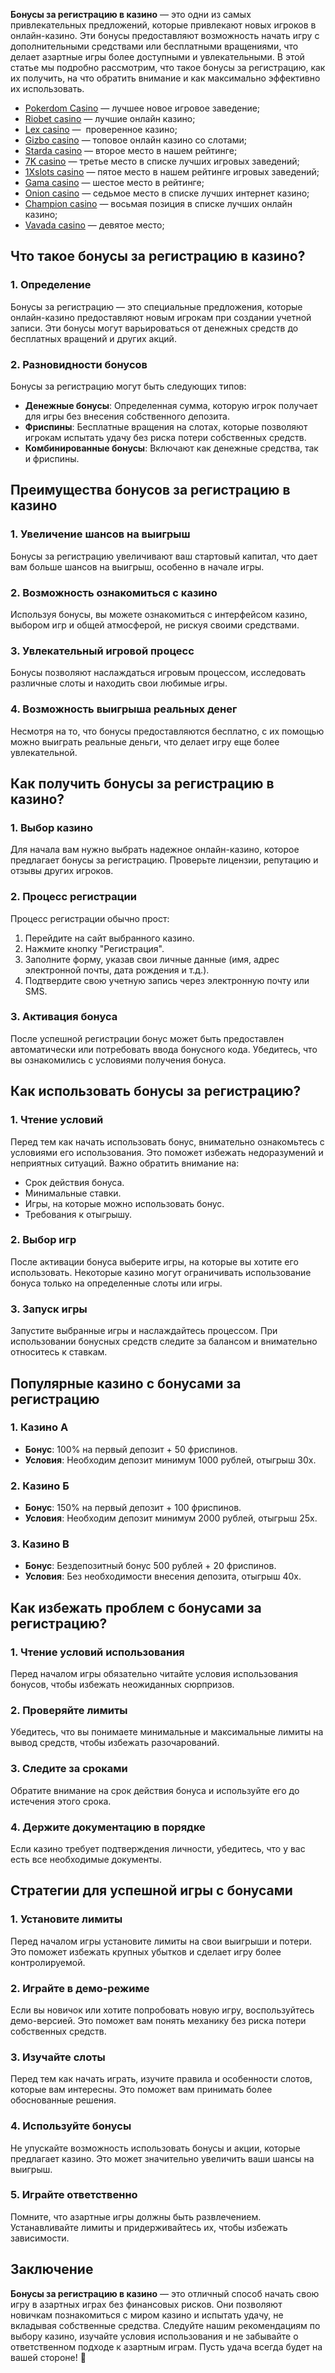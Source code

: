 **Бонусы за регистрацию в казино** — это одни из самых привлекательных предложений, которые привлекают новых игроков в онлайн-казино. Эти бонусы предоставляют возможность начать игру с дополнительными средствами или бесплатными вращениями, что делает азартные игры более доступными и увлекательными. В этой статье мы подробно рассмотрим, что такое бонусы за регистрацию, как их получить, на что обратить внимание и как максимально эффективно их использовать.

* [Pokerdom Casino](https://brandplay.link/FwVc4f) — лучшее новое игровое заведение;
* [Riobet casino](https://brandplay.link/TnjsxFvH) — лучшие онлайн казино;
* [Lex casino](https://brandplay.link/VMqNXPFs) —  проверенное казино;
* [Gizbo casino](https://brandplay.link/rvzLrVLp) — топовое онлайн казино со слотами;
* [Starda casino](https://brandplay.link/HDcDrxLk) — второе место в нашем рейтинге;
* [7K casino](https://brandplay.link/dd46bNgD) — третье место в списке лучших игровых заведений;
* [1Xslots casino](https://brandplay.link/J2ZbqMPZ) — пятое место в нашем рейтинге игровых заведений;
* [Gama casino](https://brandplay.link/RD52jZbL) — шестое место в рейтинге;
* [Onion casino](https://brandplay.link/8LcS6Djb) — седьмое место в списке лучших интернет казино;
* [Champion casino](https://temon-gter.cfd/go/9n8?p56190p303844p3509t17502) — восьмая позиция в списке лучших онлайн казино;
* [Vavada casino](https://vavadapartner.pro/?promo=75590753-cc8b-4c4a-8d71-99b7a2293439-jud\&target=register) — девятое место;

## Что такое бонусы за регистрацию в казино?

### 1. Определение

Бонусы за регистрацию — это специальные предложения, которые онлайн-казино предоставляют новым игрокам при создании учетной записи. Эти бонусы могут варьироваться от денежных средств до бесплатных вращений и других акций.

### 2. Разновидности бонусов

Бонусы за регистрацию могут быть следующих типов:

* **Денежные бонусы**: Определенная сумма, которую игрок получает для игры без внесения собственного депозита.
* **Фриспины**: Бесплатные вращения на слотах, которые позволяют игрокам испытать удачу без риска потери собственных средств.
* **Комбинированные бонусы**: Включают как денежные средства, так и фриспины.

## Преимущества бонусов за регистрацию в казино

### 1. Увеличение шансов на выигрыш

Бонусы за регистрацию увеличивают ваш стартовый капитал, что дает вам больше шансов на выигрыш, особенно в начале игры.

### 2. Возможность ознакомиться с казино

Используя бонусы, вы можете ознакомиться с интерфейсом казино, выбором игр и общей атмосферой, не рискуя своими средствами.

### 3. Увлекательный игровой процесс

Бонусы позволяют наслаждаться игровым процессом, исследовать различные слоты и находить свои любимые игры.

### 4. Возможность выигрыша реальных денег

Несмотря на то, что бонусы предоставляются бесплатно, с их помощью можно выиграть реальные деньги, что делает игру еще более увлекательной.

## Как получить бонусы за регистрацию в казино?

### 1. Выбор казино

Для начала вам нужно выбрать надежное онлайн-казино, которое предлагает бонусы за регистрацию. Проверьте лицензии, репутацию и отзывы других игроков.

### 2. Процесс регистрации

Процесс регистрации обычно прост:

1. Перейдите на сайт выбранного казино.
2. Нажмите кнопку "Регистрация".
3. Заполните форму, указав свои личные данные (имя, адрес электронной почты, дата рождения и т.д.).
4. Подтвердите свою учетную запись через электронную почту или SMS.

### 3. Активация бонуса

После успешной регистрации бонус может быть предоставлен автоматически или потребовать ввода бонусного кода. Убедитесь, что вы ознакомились с условиями получения бонуса.

## Как использовать бонусы за регистрацию?

### 1. Чтение условий

Перед тем как начать использовать бонус, внимательно ознакомьтесь с условиями его использования. Это поможет избежать недоразумений и неприятных ситуаций. Важно обратить внимание на:

* Срок действия бонуса.
* Минимальные ставки.
* Игры, на которые можно использовать бонус.
* Требования к отыгрышу.

### 2. Выбор игр

После активации бонуса выберите игры, на которые вы хотите его использовать. Некоторые казино могут ограничивать использование бонуса только на определенные слоты или игры.

### 3. Запуск игры

Запустите выбранные игры и наслаждайтесь процессом. При использовании бонусных средств следите за балансом и внимательно относитесь к ставкам.

## Популярные казино с бонусами за регистрацию

### 1. Казино А

* **Бонус**: 100% на первый депозит + 50 фриспинов.
* **Условия**: Необходим депозит минимум 1000 рублей, отыгрыш 30x.

### 2. Казино Б

* **Бонус**: 150% на первый депозит + 100 фриспинов.
* **Условия**: Необходим депозит минимум 2000 рублей, отыгрыш 25x.

### 3. Казино В

* **Бонус**: Бездепозитный бонус 500 рублей + 20 фриспинов.
* **Условия**: Без необходимости внесения депозита, отыгрыш 40x.

## Как избежать проблем с бонусами за регистрацию?

### 1. Чтение условий использования

Перед началом игры обязательно читайте условия использования бонусов, чтобы избежать неожиданных сюрпризов.

### 2. Проверяйте лимиты

Убедитесь, что вы понимаете минимальные и максимальные лимиты на вывод средств, чтобы избежать разочарований.

### 3. Следите за сроками

Обратите внимание на срок действия бонуса и используйте его до истечения этого срока.

### 4. Держите документацию в порядке

Если казино требует подтверждения личности, убедитесь, что у вас есть все необходимые документы.

## Стратегии для успешной игры с бонусами

### 1. Установите лимиты

Перед началом игры установите лимиты на свои выигрыши и потери. Это поможет избежать крупных убытков и сделает игру более контролируемой.

### 2. Играйте в демо-режиме

Если вы новичок или хотите попробовать новую игру, воспользуйтесь демо-версией. Это поможет вам понять механику без риска потери собственных средств.

### 3. Изучайте слоты

Перед тем как начать играть, изучите правила и особенности слотов, которые вам интересны. Это поможет вам принимать более обоснованные решения.

### 4. Используйте бонусы

Не упускайте возможность использовать бонусы и акции, которые предлагает казино. Это может значительно увеличить ваши шансы на выигрыш.

### 5. Играйте ответственно

Помните, что азартные игры должны быть развлечением. Устанавливайте лимиты и придерживайтесь их, чтобы избежать зависимости.

## Заключение

**Бонусы за регистрацию в казино** — это отличный способ начать свою игру в азартных играх без финансовых рисков. Они позволяют новичкам познакомиться с миром казино и испытать удачу, не вкладывая собственные средства. Следуйте нашим рекомендациям по выбору казино, изучайте условия использования и не забывайте о ответственном подходе к азартным играм. Пусть удача всегда будет на вашей стороне! 🎉

